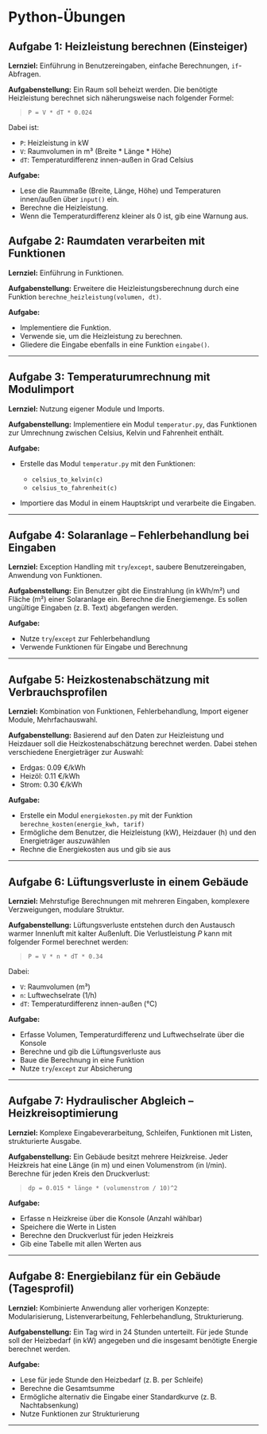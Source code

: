 # Python-Übungen

## Aufgabe 1: Heizleistung berechnen (Einsteiger)

**Lernziel:** Einführung in Benutzereingaben, einfache Berechnungen, `if`-Abfragen.

**Aufgabenstellung:**
Ein Raum soll beheizt werden. Die benötigte Heizleistung berechnet sich näherungsweise nach folgender Formel:

> `P = V * dT * 0.024`

Dabei ist:

* `P`: Heizleistung in kW
* `V`: Raumvolumen in m³ (Breite \* Länge \* Höhe)
* `dT`: Temperaturdifferenz innen-außen in Grad Celsius

**Aufgabe:**

* Lese die Raummaße (Breite, Länge, Höhe) und Temperaturen innen/außen über `input()` ein.
* Berechne die Heizleistung.
* Wenn die Temperaturdifferenz kleiner als 0 ist, gib eine Warnung aus.

<!-- ### Musterlösung Aufgabe 1

```python
breite = float(input("Breite des Raumes (m): "))
laenge = float(input("Länge des Raumes (m): "))
hoehe = float(input("Höhe des Raumes (m): "))
t_innen = float(input("Innentemperatur (Grad Celsius): "))
t_aussen = float(input("Außentemperatur (Grad Celsius): "))

volumen = breite * laenge * hoehe
dt = t_innen - t_aussen

if dt < 0:
    print("Warnung: Innentemperatur ist kälter als außen!")

leistung = volumen * dt * 0.024
print(f"Benötigte Heizleistung: {leistung:.2f} kW")
```

--- -->

## Aufgabe 2: Raumdaten verarbeiten mit Funktionen

**Lernziel:** Einführung in Funktionen.

**Aufgabenstellung:**
Erweitere die Heizleistungsberechnung durch eine Funktion `berechne_heizleistung(volumen, dt)`.

**Aufgabe:**

* Implementiere die Funktion.
* Verwende sie, um die Heizleistung zu berechnen.
* Gliedere die Eingabe ebenfalls in eine Funktion `eingabe()`.

<!-- ### Musterlösung Aufgabe 2

```python
def eingabe():
    breite = float(input("Breite (m): "))
    laenge = float(input("Länge (m): "))
    hoehe = float(input("Höhe (m): "))
    t_innen = float(input("Innentemperatur: "))
    t_aussen = float(input("Außentemperatur: "))
    return breite * laenge * hoehe, t_innen - t_aussen

def berechne_heizleistung(volumen, dt):
    return volumen * dt * 0.024

volumen, dt = eingabe()
leistung = berechne_heizleistung(volumen, dt)
print(f"Benötigte Heizleistung: {leistung:.2f} kW")
``` -->

---

## Aufgabe 3: Temperaturumrechnung mit Modulimport

**Lernziel:** Nutzung eigener Module und Imports.

**Aufgabenstellung:**
Implementiere ein Modul `temperatur.py`, das Funktionen zur Umrechnung zwischen Celsius, Kelvin und Fahrenheit enthält.

**Aufgabe:**

* Erstelle das Modul `temperatur.py` mit den Funktionen:

  * `celsius_to_kelvin(c)`
  * `celsius_to_fahrenheit(c)`
* Importiere das Modul in einem Hauptskript und verarbeite die Eingaben.

<!-- ### Musterlösung `temperatur.py`

```python
def celsius_to_kelvin(c):
    return c + 273.15

def celsius_to_fahrenheit(c):
    return c * 9/5 + 32
```

### Hauptprogramm `main.py`

```python
import temperatur

c = float(input("Temperatur in Celsius: "))
print(f"In Kelvin: {temperatur.celsius_to_kelvin(c):.2f} K")
print(f"In Fahrenheit: {temperatur.celsius_to_fahrenheit(c):.2f} °F")
```-->

--- 

## Aufgabe 4: Solaranlage – Fehlerbehandlung bei Eingaben

**Lernziel:** Exception Handling mit `try`/`except`, saubere Benutzereingaben, Anwendung von Funktionen.

**Aufgabenstellung:**
Ein Benutzer gibt die Einstrahlung (in kWh/m²) und Fläche (m²) einer Solaranlage ein. Berechne die Energiemenge. Es sollen ungültige Eingaben (z. B. Text) abgefangen werden.

**Aufgabe:**

* Nutze `try`/`except` zur Fehlerbehandlung
* Verwende Funktionen für Eingabe und Berechnung

<!-- ### Musterlösung Aufgabe 4

```python
def eingabe_float(prompt):
    while True:
        try:
            return float(input(prompt))
        except ValueError:
            print("Ungültige Eingabe, bitte Zahl eingeben.")

def berechne_energie(einstrahlung, flaeche):
    return einstrahlung * flaeche

print("Berechnung der Solarenergie")
e = eingabe_float("Einstrahlung (kWh/m²): ")
f = eingabe_float("Fläche der Anlage (m²): ")
energie = berechne_energie(e, f)
print(f"Erzeugte Energie: {energie:.2f} kWh")
``` -->

---

## Aufgabe 5: Heizkostenabschätzung mit Verbrauchsprofilen

**Lernziel:** Kombination von Funktionen, Fehlerbehandlung, Import eigener Module, Mehrfachauswahl.

**Aufgabenstellung:**
Basierend auf den Daten zur Heizleistung und Heizdauer soll die Heizkostenabschätzung berechnet werden.
Dabei stehen verschiedene Energieträger zur Auswahl:

* Erdgas: 0.09 €/kWh
* Heizöl: 0.11 €/kWh
* Strom: 0.30 €/kWh

**Aufgabe:**

* Erstelle ein Modul `energiekosten.py` mit der Funktion `berechne_kosten(energie_kwh, tarif)`
* Ermögliche dem Benutzer, die Heizleistung (kW), Heizdauer (h) und den Energieträger auszuwählen
* Rechne die Energiekosten aus und gib sie aus

<!-- ### Musterlösung `energiekosten.py`

```python
def berechne_kosten(energie_kwh, tarif):
    return energie_kwh * tarif
```

### Hauptprogramm

```python
import energiekosten

tarife = {
    "gas": 0.09,
    "oel": 0.11,
    "strom": 0.30
}

try:
    leistung = float(input("Heizleistung (kW): "))
    dauer = float(input("Heizdauer (h): "))
    traeger = input("Energieträger (gas/oel/strom): ").lower()
    if traeger not in tarife:
        raise ValueError("Unbekannter Energieträger")

    energie = leistung * dauer
    kosten = energiekosten.berechne_kosten(energie, tarife[traeger])
    print(f"Gesamtkosten: {kosten:.2f} €")

except ValueError as e:
    print(f"Fehler: {e}")
``` -->

---

## Aufgabe 6: Lüftungsverluste in einem Gebäude

**Lernziel:** Mehrstufige Berechnungen mit mehreren Eingaben, komplexere Verzweigungen, modulare Struktur.

**Aufgabenstellung:**
Lüftungsverluste entstehen durch den Austausch warmer Innenluft mit kalter Außenluft. Die Verlustleistung $P$ kann mit folgender Formel berechnet werden:

> `P = V * n * dT * 0.34`

Dabei:

* `V`: Raumvolumen (m³)
* `n`: Luftwechselrate (1/h)
* `dT`: Temperaturdifferenz innen-außen (°C)

**Aufgabe:**

* Erfasse Volumen, Temperaturdifferenz und Luftwechselrate über die Konsole
* Berechne und gib die Lüftungsverluste aus
* Baue die Berechnung in eine Funktion
* Nutze `try`/`except` zur Absicherung

<!-- ### Musterlösung

```python
def berechne_lueftungsverlust(volumen, luftwechsel, dt):
    return volumen * luftwechsel * dt * 0.34

try:
    v = float(input("Raumvolumen in m³: "))
    n = float(input("Luftwechselrate (1/h): "))
    dt = float(input("Temperaturdifferenz (°C): "))
    verlust = berechne_lueftungsverlust(v, n, dt)
    print(f"Lüftungsverlust: {verlust:.2f} W")
except ValueError:
    print("Ungültige Eingabe")
``` -->

---

## Aufgabe 7: Hydraulischer Abgleich – Heizkreisoptimierung

**Lernziel:** Komplexe Eingabeverarbeitung, Schleifen, Funktionen mit Listen, strukturierte Ausgabe.

**Aufgabenstellung:**
Ein Gebäude besitzt mehrere Heizkreise. Jeder Heizkreis hat eine Länge (in m) und einen Volumenstrom (in l/min). Berechne für jeden Kreis den Druckverlust:

> `dp = 0.015 * länge * (volumenstrom / 10)^2`

**Aufgabe:**

* Erfasse n Heizkreise über die Konsole (Anzahl wählbar)
* Speichere die Werte in Listen
* Berechne den Druckverlust für jeden Heizkreis
* Gib eine Tabelle mit allen Werten aus

<!-- ### Musterlösung

```python
def druckverlust(l, q):
    return 0.015 * l * (q / 10) ** 2

anzahl = int(input("Anzahl Heizkreise: "))
laengen = []
stroeme = []
druckverluste = []

for i in range(anzahl):
    l = float(input(f"Länge Kreis {i+1} (m): "))
    q = float(input(f"Volumenstrom Kreis {i+1} (l/min): "))
    laengen.append(l)
    stroeme.append(q)
    druckverluste.append(druckverlust(l, q))

print("\nHeizkreis | Länge (m) | Strom (l/min) | Druckverlust (Pa)")
for i in range(anzahl):
    print(f"{i+1:^9} | {laengen[i]:^9} | {stroeme[i]:^14} | {druckverluste[i]:^17.2f}")
``` -->

---

## Aufgabe 8: Energiebilanz für ein Gebäude (Tagesprofil)

**Lernziel:** Kombinierte Anwendung aller vorherigen Konzepte: Modularisierung, Listenverarbeitung, Fehlerbehandlung, Strukturierung.

**Aufgabenstellung:**
Ein Tag wird in 24 Stunden unterteilt. Für jede Stunde soll der Heizbedarf (in kW) angegeben und die insgesamt benötigte Energie berechnet werden.

**Aufgabe:**

* Lese für jede Stunde den Heizbedarf (z. B. per Schleife)
* Berechne die Gesamtsumme
* Ermögliche alternativ die Eingabe einer Standardkurve (z. B. Nachtabsenkung)
* Nutze Funktionen zur Strukturierung

<!-- ### Musterlösung

```python
def eingabe_profil():
    werte = []
    print("Heizbedarf für jede Stunde eingeben:")
    for h in range(24):
        while True:
            try:
                wert = float(input(f"{h:02d} Uhr: "))
                werte.append(wert)
                break
            except ValueError:
                print("Bitte gültige Zahl eingeben.")
    return werte

def berechne_energie(profil):
    return sum(profil)

profil = eingabe_profil()
total = berechne_energie(profil)
print(f"Gesamter Energiebedarf: {total:.2f} kWh")
``` -->

---